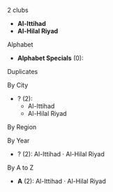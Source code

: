 2 clubs

- **Al-Ittihad**
- **Al-Hilal Riyad**




Alphabet

- **Alphabet Specials** (0): 




Duplicates





By City

- ? (2): 
  - Al-Ittihad 
  - Al-Hilal Riyad 




By Region





By Year

- ? (2):   Al-Ittihad · Al-Hilal Riyad






By A to Z

- **A** (2): Al-Ittihad · Al-Hilal Riyad




